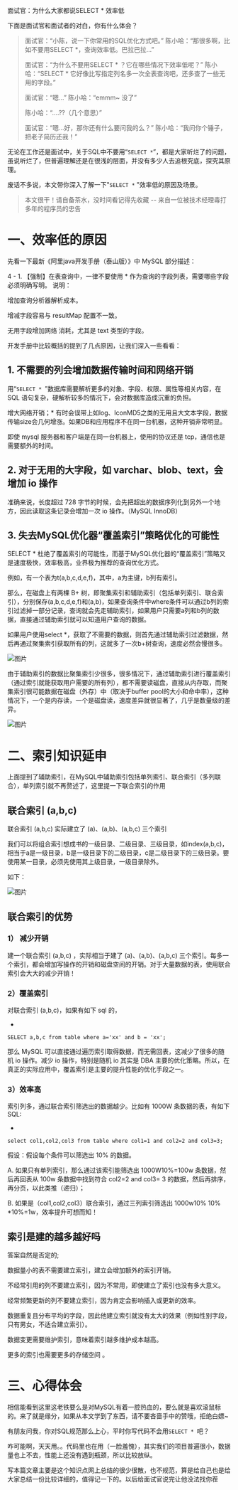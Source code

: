 面试官：为什么大家都说SELECT * 效率低

下面是面试官和面试者的对白，你有什么体会？

> 面试官：“小陈，说一下你常用的SQL优化方式吧。”
> 陈小哈：“那很多啊，比如不要用SELECT *，查询效率低。巴拉巴拉...”
>
> 面试官：“为什么不要用SELECT * ？它在哪些情况下效率低呢？”
> 陈小哈：“SELECT * 它好像比写指定列名多一次全表查询吧，还多查了一些无用的字段。”
>
> 面试官：“嗯...”
> 陈小哈：“emmm~ 没了”
>
> 陈小哈：“....??（几个意思）”
>
> 面试官：“嗯...好，那你还有什么要问我的么？”
> 陈小哈：“我问你个锤子，把老子简历还我！”



无论在工作还是面试中，关于SQL中不要用“`SELECT *`”，都是大家听烂了的问题，虽说听烂了，但普遍理解还是在很浅的层面，并没有多少人去追根究底，探究其原理。

废话不多说，本文带你深入了解一下"`SELECT *` "效率低的原因及场景。

> 本文很干！请自备茶水，没时间看记得先收藏 -- 来自一位被技术经理毒打多年的程序员的忠告 

# 一、效率低的原因

先看一下最新《阿里java开发手册（泰山版）》中 MySQL 部分描述：

4 - 1. 【强制】在表查询中，一律不要使用 * 作为查询的字段列表，需要哪些字段必须明确写明。 
说明：

增加查询分析器解析成本。

增减字段容易与 resultMap 配置不一致。

无用字段增加网络 消耗，尤其是 text 类型的字段。

开发手册中比较概括的提到了几点原因，让我们深入一些看看：

## 1. 不需要的列会增加数据传输时间和网络开销

用“`SELECT * `”数据库需要解析更多的对象、字段、权限、属性等相关内容，在 SQL 语句复杂，硬解析较多的情况下，会对数据库造成沉重的负担。 

增大网络开销；* 有时会误带上如log、IconMD5之类的无用且大文本字段，数据传输size会几何增涨。如果DB和应用程序不在同一台机器，这种开销非常明显。

即使 mysql 服务器和客户端是在同一台机器上，使用的协议还是 tcp，通信也是需要额外的时间。

## 2. 对于无用的大字段，如 varchar、blob、text，会增加 io 操作

准确来说，长度超过 728 字节的时候，会先把超出的数据序列化到另外一个地方，因此读取这条记录会增加一次 io 操作。（MySQL InnoDB）

## 3. 失去MySQL优化器“覆盖索引”策略优化的可能性

SELECT * 杜绝了覆盖索引的可能性，而基于MySQL优化器的“覆盖索引”策略又是速度极快，效率极高，业界极为推荐的查询优化方式。

例如，有一个表为t(a,b,c,d,e,f)，其中，a为主键，b列有索引。

那么，在磁盘上有两棵 B+ 树，即聚集索引和辅助索引（包括单列索引、联合索引），分别保存(a,b,c,d,e,f)和(a,b)，如果查询条件中where条件可以通过b列的索引过滤掉一部分记录，查询就会先走辅助索引，如果用户只需要a列和b列的数据，直接通过辅助索引就可以知道用户查询的数据。

如果用户使用select *，获取了不需要的数据，则首先通过辅助索引过滤数据，然后再通过聚集索引获取所有的列，这就多了一次b+树查询，速度必然会慢很多。

![图片](https://mmbiz.qpic.cn/mmbiz_png/QCu849YTaIOJ1q2MZsIrtb9uGqOEBwoSyoWxXHNdB7iaZf6xqOqXUzhickfzweavUqUXccJCxITVkKdUlK3fibUjA/640?wx_fmt=png&tp=webp&wxfrom=5&wx_lazy=1&wx_co=1)

由于辅助索引的数据比聚集索引少很多，很多情况下，通过辅助索引进行覆盖索引（通过索引就能获取用户需要的所有列），都不需要读磁盘，直接从内存取，而聚集索引很可能数据在磁盘（外存）中（取决于buffer pool的大小和命中率），这种情况下，一个是内存读，一个是磁盘读，速度差异就很显著了，几乎是数量级的差异。

![图片](https://mmbiz.qpic.cn/mmbiz_jpg/QCu849YTaIOJ1q2MZsIrtb9uGqOEBwoSk8sZ4WaY0wurSRyXNAMnYHru4EklEfykxWxnL9d1hwQYN8lMWaObmg/640?wx_fmt=jpeg&tp=webp&wxfrom=5&wx_lazy=1&wx_co=1)

# 二、索引知识延申

上面提到了辅助索引，在MySQL中辅助索引包括单列索引、联合索引（多列联合），单列索引就不再赘述了，这里提一下联合索引的作用

## 联合索引 (a,b,c)

联合索引 (a,b,c) 实际建立了 (a)、(a,b)、(a,b,c) 三个索引

我们可以将组合索引想成书的一级目录、二级目录、三级目录，如index(a,b,c)，相当于a是一级目录，b是一级目录下的二级目录，c是二级目录下的三级目录。要使用某一目录，必须先使用其上级目录，一级目录除外。

如下：

![图片](https://mmbiz.qpic.cn/mmbiz_png/QCu849YTaIOJ1q2MZsIrtb9uGqOEBwoSalc0Ge0NNOAOz7Fr3eLv5FfR99jM1Ct5dvRa5oNaxXuQTxGyMMq8QQ/640?wx_fmt=png&tp=webp&wxfrom=5&wx_lazy=1&wx_co=1)

##  联合索引的优势

### 1） 减少开销

建一个联合索引 (a,b,c) ，实际相当于建了 (a)、(a,b)、(a,b,c) 三个索引。每多一个索引，都会增加写操作的开销和磁盘空间的开销。对于大量数据的表，使用联合索引会大大的减少开销！

### 2）覆盖索引

对联合索引 (a,b,c)，如果有如下 sql 的，

- 

```
SELECT a,b,c from table where a='xx' and b = 'xx';
```

那么 MySQL 可以直接通过遍历索引取得数据，而无需回表，这减少了很多的随机 io 操作。减少 io 操作，特别是随机 io 其实是 DBA 主要的优化策略。所以，在真正的实际应用中，覆盖索引是主要的提升性能的优化手段之一。

### 3）效率高

索引列多，通过联合索引筛选出的数据越少。比如有 1000W 条数据的表，有如下SQL:

- 

```
select col1,col2,col3 from table where col1=1 and col2=2 and col3=3;
```

假设：假设每个条件可以筛选出 10% 的数据。

A. 如果只有单列索引，那么通过该索引能筛选出 1000W10%=100w 条数据，然后再回表从 100w 条数据中找到符合 col2=2 and col3= 3 的数据，然后再排序，再分页，以此类推（递归）；

B. 如果是（col1,col2,col3）联合索引，通过三列索引筛选出 1000w10% 10% *10%=1w，效率提升可想而知！

## 索引是建的越多越好吗

答案自然是否定的;

数据量小的表不需要建立索引，建立会增加额外的索引开销。

不经常引用的列不要建立索引，因为不常用，即使建立了索引也没有多大意义。


经常频繁更新的列不要建立索引，因为肯定会影响插入或更新的效率。


数据重复且分布平均的字段，因此他建立索引就没有太大的效果（例如性别字段，只有男女，不适合建立索引）。

数据变更需要维护索引，意味着索引越多维护成本越高。

更多的索引也需要更多的存储空间 。

# 三、心得体会

相信能看到这里这老铁要么是对MySQL有着一腔热血的，要么就是喜欢滚鼠标的。来了就是缘分，如果从本文学到了东西，请不要吝啬手中的赞哦，拒绝白嫖~

有朋友问我，你对SQL规范那么上心，平时你写代码不会用`SELECT * `吧？

咋可能啊，天天用。。代码里也在用（一脸羞愧），其实我们的项目普遍很小，数据量也上不去，性能上还没有遇到瓶颈，所以比较放纵。

写本篇文章主要是这个知识点网上总结的很少很散，也不规范，算是给自己也是给大家总结一份比较详细的，值得记一下的。以后给面试官说完让他没法找你茬
